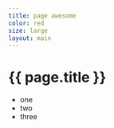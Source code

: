 ```yaml
---
title: page awesome
color: red
size: large
layout: main
---
```


# {{ page.title }}

* one
* two
* three
